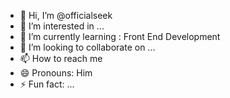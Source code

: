 - 👋 Hi, I’m @officialseek
- 👀 I’m interested in ...
- 🌱 I’m currently learning : Front End Development
- 💞️ I’m looking to collaborate on ...
- 📫 How to reach me 
- 😄 Pronouns: Him
- ⚡ Fun fact: ...

<!---
officialseek/officialseek is a ✨ special ✨ repository because its `README.md` (this file) appears on your GitHub profile.
You can click the Preview link to take a look at your changes.
--->
